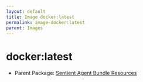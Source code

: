 ```yaml
---
layout: default
title: Image docker:latest
permalink: image-docker:latest
parent: Images
---
```

# docker:latest

* Parent Package: [Sentient Agent Bundle Resources](package--sabr)


